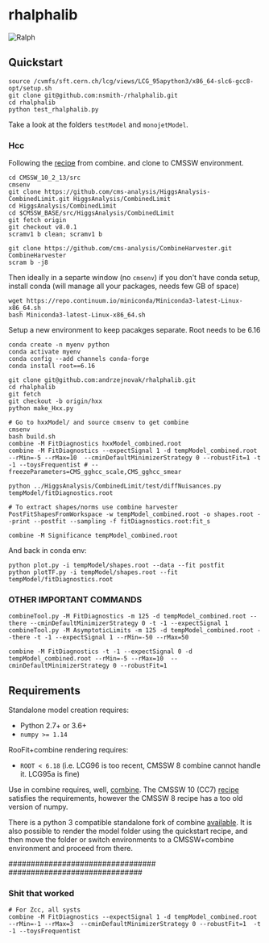 # rhalphalib

![Ralph](https://upload.wikimedia.org/wikipedia/en/thumb/1/14/Ralph_Wiggum.png/220px-Ralph_Wiggum.png)

## Quickstart
```
source /cvmfs/sft.cern.ch/lcg/views/LCG_95apython3/x86_64-slc6-gcc8-opt/setup.sh
git clone git@github.com:nsmith-/rhalphalib.git
cd rhalphalib
python test_rhalphalib.py
```
Take a look at the folders `testModel` and `monojetModel`.

### Hcc
Following the [recipe](https://cms-analysis.github.io/HiggsAnalysis-CombinedLimit/#cc7-release-cmssw_10_2_x-recommended-version) from combine. and clone to CMSSW environment.
```
cd CMSSW_10_2_13/src
cmsenv
git clone https://github.com/cms-analysis/HiggsAnalysis-CombinedLimit.git HiggsAnalysis/CombinedLimit
cd HiggsAnalysis/CombinedLimit
cd $CMSSW_BASE/src/HiggsAnalysis/CombinedLimit
git fetch origin
git checkout v8.0.1
scramv1 b clean; scramv1 b

git clone https://github.com/cms-analysis/CombineHarvester.git CombineHarvester
scram b -j8

```
Then ideally in a separte window (no `cmsenv`) if you don't have conda setup, install conda (will manage all your packages, needs few GB of space)
```
wget https://repo.continuum.io/miniconda/Miniconda3-latest-Linux-x86_64.sh
bash Miniconda3-latest-Linux-x86_64.sh
```
Setup a new environment to keep pacakges separate. Root needs to be 6.16
```
conda create -n myenv python
conda activate myenv
conda config --add channels conda-forge
conda install root==6.16
```

```
git clone git@github.com:andrzejnovak/rhalphalib.git
cd rhalphalib
git fetch
git checkout -b origin/hxx
python make_Hxx.py

# Go to hxxModel/ and source cmsenv to get combine
cmsenv
bash build.sh
combine -M FitDiagnostics hxxModel_combined.root
combine -M FitDiagnostics --expectSignal 1 -d tempModel_combined.root --rMin=-5 --rMax=10  --cminDefaultMinimizerStrategy 0 --robustFit=1 -t -1 --toysFrequentist # --freezeParameters=CMS_gghcc_scale,CMS_gghcc_smear

python ../HiggsAnalysis/CombinedLimit/test/diffNuisances.py tempModel/fitDiagnostics.root 

# To extract shapes/norms use combine harvester
PostFitShapesFromWorkspace -w tempModel_combined.root -o shapes.root --print --postfit --sampling -f fitDiagnostics.root:fit_s

combine -M Significance tempModel_combined.root
```
And back in conda env:
```
python plot.py -i tempModel/shapes.root --data --fit postfit
python plotTF.py -i tempModel/shapes.root --fit tempModel/fitDiagnostics.root
```


### OTHER IMPORTANT COMMANDS
```
combineTool.py -M FitDiagnostics -m 125 -d tempModel_combined.root --there --cminDefaultMinimizerStrategy 0 -t -1 --expectSignal 1
combineTool.py -M AsymptoticLimits -m 125 -d tempModel_combined.root --there -t -1 --expectSignal 1 --rMin=-50 --rMax=50

combine -M FitDiagnostics -t -1 --expectSignal 0 -d tempModel_combined.root --rMin=-5 --rMax=10  --cminDefaultMinimizerStrategy 0 --robustFit=1
```

## Requirements
Standalone model creation requires:
  - Python 2.7+ or 3.6+
  - `numpy >= 1.14`

RooFit+combine rendering requires:
  - `ROOT < 6.18` (i.e. LCG96 is too recent, CMSSW 8 combine cannot handle it.  LCG95a is fine)

Use in combine requires, well, [combine](https://github.com/cms-analysis/HiggsAnalysis-CombinedLimit).
The CMSSW 10 (CC7) [recipe](https://cms-analysis.github.io/HiggsAnalysis-CombinedLimit/#cc7-release-cmssw_10_2_x-recommended-version)
satisfies the requirements, however the CMSSW 8 recipe has a too old version of numpy.

There is a python 3 compatible standalone fork of combine [available](https://github.com/guitargeek/combine).
It is also possible to render the model folder using the quickstart recipe, and then move the folder or switch
environments to a CMSSW+combine environment and proceed from there.


#################################
##############################
### Shit that worked
```
# For Zcc, all systs
combine -M FitDiagnostics --expectSignal 1 -d tempModel_combined.root --rMin=-1 --rMax=3  --cminDefaultMinimizerStrategy 0 --robustFit=1  -t -1 --toysFrequentist


```